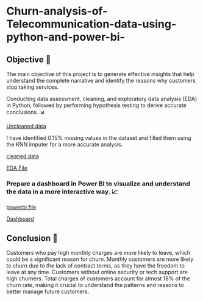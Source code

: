# Churn-analysis-of-Telecommunication-data-using-python-and-power-bi-
## Objective 🎯
The main objective of this project is to generate effective insights that help understand the complete narrative and identify the reasons why customers stop taking services.

Conducting data assessment, cleaning, and exploratory data analysis (EDA) in Python, followed by performing hypothesis testing to derive accurate conclusions. 📊

[Uncleaned data](https://github.com/Susmita1703/Churn-analysis-of-Telecommunication-data-using-python-and-power-bi-/blob/main/Telco-Customer-Churn-real-data.csv)

I have identified 0.15% missing values in the dataset and filled them using the KNN imputer for a more accurate analysis.

[cleaned data](https://github.com/Susmita1703/Churn-analysis-of-Telecommunication-data-using-python-and-power-bi-/blob/main/telecom%20churn%20analysis%20data.csv)

  [EDA File](https://github.com/Susmita1703/Churn-analysis-of-Telecommunication-data-using-python-and-power-bi-/blob/main/Churn%20analysis%20of%20Teleco%20company%20.ipynb)

### Prepare a dashboard in Power BI to visualize and understand the data in a more interactive way. 📈

[powerbi file](https://github.com/Susmita1703/Churn-analysis-of-Telecommunication-data-using-python-and-power-bi-/blob/main/churn%20analysis.pbix)

 [Dashboard](https://github.com/Susmita1703/Churn-analysis-of-Telecommunication-data-using-python-and-power-bi-/blob/main/Churn%20Analysis%20Dashboard.png)

## Conclusion 📌
Customers who pay high monthly charges are more likely to leave, which could be a significant reason for churn.
Monthly customers are more likely to churn due to the lack of contract terms, as they have the freedom to leave at any time.
Customers without online security or tech support are high churners.
Total charges of customers account for almost 18% of the churn rate, making it crucial to understand the patterns and reasons to better manage future customers.




